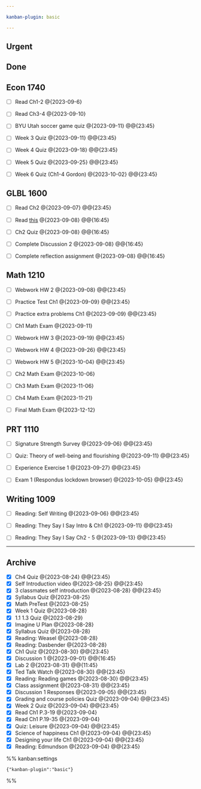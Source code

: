 ```yaml
---

kanban-plugin: basic

---
```


## Urgent



## Done



## Econ 1740

- [ ] Read Ch1-2 @{2023-09-6}
- [ ] Read Ch3-4 @{2023-09-10}
- [ ] BYU Utah soccer game quiz @{2023-09-11} @@{23:45}
- [ ] Week 3 Quiz @{2023-09-11} @@{23:45}
- [ ] Week 4 Quiz @{2023-09-18} @@{23:45}
- [ ] Week 5 Quiz @{2023-09-25} @@{23:45}
- [ ] Week 6 Quiz (Ch1-4 Gordon) @{2023-10-02} @@{23:45}


## GLBL 1600

- [ ] Read Ch2 @{2023-09-07} @@{23:45}
- [ ] Read [this](https://openeducationalberta.ca/settlement/chapter/improving-intercultural-competence/#:~:text=Overall%2C%20the%20DMIS%20describes%20how,to%20seeking%20differences%20(ethnorelativism).) @{2023-09-08} @@{16:45}
- [ ] Ch2 Quiz @{2023-09-08} @@{16:45}
- [ ] Complete Discussion 2 @{2023-09-08} @@{16:45}
- [ ] Complete reflection assignment @{2023-09-08} @@{16:45}


## Math 1210

- [ ] Webwork HW 2 @{2023-09-08} @@{23:45}
- [ ] Practice Test Ch1 @{2023-09-09} @@{23:45}
- [ ] Practice extra problems Ch1 @{2023-09-09} @@{23:45}
- [ ] Ch1 Math Exam @{2023-09-11}
- [ ] Webwork HW 3 @{2023-09-19} @@{23:45}
- [ ] Webwork HW 4 @{2023-09-26} @@{23:45}
- [ ] Webwork HW 5 @{2023-10-04} @@{23:45}
- [ ] Ch2 Math Exam @{2023-10-06}
- [ ] Ch3 Math Exam @{2023-11-06}
- [ ] Ch4 Math Exam @{2023-11-21}
- [ ] Final Math Exam @{2023-12-12}


## PRT 1110

- [ ] Signature Strength Survey @{2023-09-06} @@{23:45}
- [ ] Quiz: Theory of well-being and flourishing @{2023-09-11} @@{23:45}
- [ ] Experience Exercise 1 @{2023-09-27} @@{23:45}
- [ ] Exam 1 (Respondus lockdown browser) @{2023-10-05} @@{23:45}


## Writing 1009

- [ ] Reading: Self Writing @{2023-09-06} @@{23:45}
- [ ] Reading: They Say I Say Intro & Ch1 @{2023-09-11} @@{23:45}
- [ ] Reading: They Say I Say Ch2 - 5 @{2023-09-13} @@{23:45}


***

## Archive

- [x] Ch4 Quiz @{2023-08-24} @@{23:45}
- [x] Self Introduction video @{2023-08-25} @@{23:45}
- [x] 3 classmates self introduction @{2023-08-28} @@{23:45}
- [x] Syllabus Quiz @{2023-08-25}
- [x] Math PreTest @{2023-08-25}
- [x] Week 1 Quiz @{2023-08-28}
- [x] 1.1 1.3 Quiz @{2023-08-29}
- [x] Imagine U Plan @{2023-08-28}
- [x] Syllabus Quiz @{2023-08-28}
- [x] Reading: Weasel @{2023-08-28}
- [x] Reading: Dasbender @{2023-08-28}
- [x] Ch1 Quiz @{2023-08-30} @@{23:45}
- [x] Discussion 1 @{2023-09-01} @@{16:45}
- [x] Lab 2 @{2023-08-31} @@{11:45}
- [x] Ted Talk Watch @{2023-08-30} @@{23:45}
- [x] Reading: Reading games @{2023-08-30} @@{23:45}
- [x] Class assignment @{2023-08-31} @@{23:45}
- [x] Discussion 1 Responses @{2023-09-05} @@{23:45}
- [x] Grading and course policies Quiz @{2023-09-04} @@{23:45}
- [x] Week 2 Quiz @{2023-09-04} @@{23:45}
- [x] Read Ch1 P.3-19 @{2023-09-04}
- [x] Read Ch1 P.19-35 @{2023-09-04}
- [x] Quiz: Leisure @{2023-09-04} @@{23:45}
- [x] Science of happiness Ch1 @{2023-09-04} @@{23:45}
- [x] Designing your life Ch1 @{2023-09-04} @@{23:45}
- [x] Reading: Edmundson @{2023-09-04} @@{23:45}

%% kanban:settings
```
{"kanban-plugin":"basic"}
```
%%